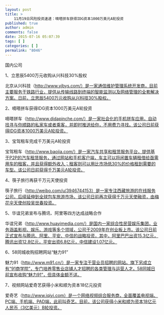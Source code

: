 ```yaml
---
layout: post
title: >
    11月19日风险投资速递：嘀嗒拼车获得IDG资本1000万美元A轮投资
published: true
author: admin
comments: false
date: 2015-07-16 05:07:39
tags: [ ]
categories: [ ]
permalink: "8046"
---
```



国内公司

1、立思辰5400万元收购从兴科技30%股权

北京从兴科技（http://www.yjbys.com/）是一家通信维护管理系统开发商，目前主要服务于铁路行业，提供从传输线路到终端的智能监测以及网络管理的全套解决方案。日前，立思辰5400万元收购从兴科技30%股权。

2、嘀嗒拼车获得IDG资本1000万美元A轮投资

嘀嗒拼车（http://www.didapinche.com/）是一家社会化的手机拼车应用，自动找寻与你顺路的私家车或者乘客，并即时推送给你，不用费力寻找。该公司日前获得IDG资本1000万美元A轮投资。

3、宝驾租车完成千万美元A轮投资

宝驾租车（http://www.baojia.com/）是一家汽车共享和租赁服务平台，提供基于P2P的汽车租赁服务，通过网站和手机客户端，车主可以将闲置车辆租借给亟需用车的租客，并且获得额外收入；租客则可以用比市场低30%的价格租到需要的车型。该公司日前获得千万美元A轮投资。

4、筷子旅行再获千万元天使投资

筷子旅行（http://weibo.com/u/3946744153）是一家专注西藏旅游的在线服务公司，后续延伸到全球包车旅游市场，该公司日前再次获得千万元天使融资，由梅花伞天使创投吴世春投资。

5、华谊兄弟宣布与腾讯、阿里等四方达成战略合作

华谊兄弟（http://www.huayimedia.com/）是国内一家综合性民营娱乐集团，业务涵盖影视、娱乐、游戏等多个领域，公司于2009年在创业板上市。该公司日前正式宣布与腾讯、阿里、平安、中信的战略投资，其中，阿里巴巴出资15.3亿元，腾讯出资12.8亿元，平安出资6.8亿元，中信建设1.07亿元。

6、58同城收购招聘网站“魅力91”

魅力91（http://www.m91.cn/）是一家专注于营业员招聘的网站。旗下另成立有“91商学院”，专门培养零售业店铺人才招聘的各类管理与运营人才。58同城日前宣布收购“魅力91”，但具体金额不详。

7、视频网站爱奇艺获得小米和顺为资本18亿元投资

爱奇艺（http://www.iqiyi.com）是一个网络视频综合服务商，全面覆盖电视端、PC端、手机端、PAD端，此前叫奇艺。目前，该公司获得小米和顺为资本18亿元人民币（3亿美元）B轮投资。